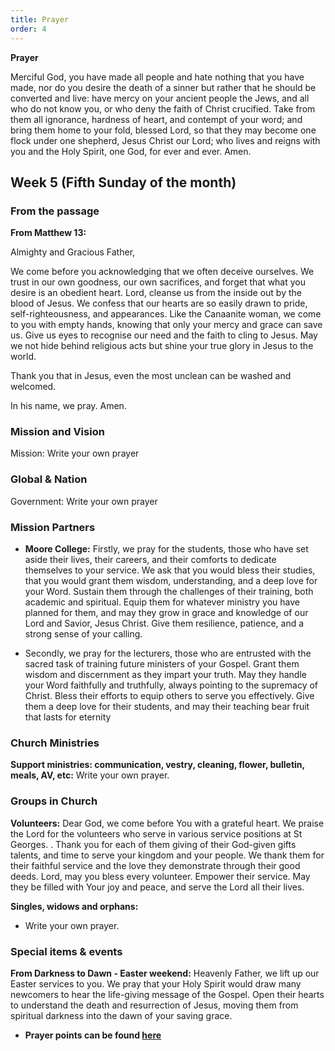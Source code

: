 ```yaml
---
title: Prayer
order: 4
---
```

**Prayer**

Merciful God, you have made all people and hate nothing that you have made, nor do you desire the death of a sinner but rather that he should be converted and live: have mercy on your ancient people the Jews, and all who do not know you, or who deny the faith of Christ crucified. Take from them all ignorance, hardness of heart, and contempt of your word; and bring them home to your fold, blessed Lord, so that they may become one flock under one shepherd, Jesus Christ our Lord; who lives and reigns with you and the Holy Spirit, one God, for ever and ever. Amen.



## Week 5 (Fifth Sunday of the month)

### From the passage ###
**From Matthew 13:**

Almighty and Gracious Father, 

We come before you acknowledging that we often deceive ourselves. We trust in our own goodness, our own sacrifices, and forget that what you desire is an obedient heart. Lord, cleanse us from the inside out by the blood of Jesus. We confess that our hearts are so easily drawn to pride, self-righteousness, and appearances. Like the Canaanite woman, we come to you with empty hands, knowing that only your mercy and grace can save us. Give us eyes to recognise our need and the faith to cling to Jesus. May we not hide behind religious acts but shine your true glory in Jesus to the world.

Thank you that in Jesus, even the most unclean can be washed and welcomed. 

In his name, we pray. Amen.

### Mission and Vision ###
Mission: Write your own prayer
  
### Global & Nation ###
Government: Write your own prayer

### Mission Partners ###
- **Moore College:** Firstly, we pray for the students, those who have set aside their lives, their careers, and their comforts to dedicate themselves to your service. We ask that you would bless their studies, that you would grant them wisdom, understanding, and a deep love for your Word. Sustain them through the challenges of their training, both academic and spiritual. Equip them for whatever ministry you have planned for them, and may they grow in grace and knowledge of our Lord and Savior, Jesus Christ. Give them resilience, patience, and a strong sense of your calling.
  
- Secondly, we pray for the lecturers, those who are entrusted with the sacred task of training future ministers of your Gospel. Grant them wisdom and discernment as they impart your truth. May they handle your Word faithfully and truthfully, always pointing to the supremacy of Christ. Bless their efforts to equip others to serve you effectively. Give them a deep love for their students, and may their teaching bear fruit that lasts for eternity


### Church Ministries ###
**Support ministries: communication, vestry, cleaning, flower, bulletin, meals, AV, etc:**
Write your own prayer.

### Groups in Church ###
**Volunteers:**
Dear God, we come before You with a grateful heart. We praise the Lord for the volunteers who serve in various service positions at St Georges. . Thank you for each of them giving of their God-given gifts talents, and time to serve your kingdom and your people. We thank them for their faithful service and the love they demonstrate through their good deeds. Lord, may you bless every volunteer. Empower their service. May they be filled with Your joy and peace, and serve the Lord all their lives.


**Singles, widows and orphans:** 
- Write your own prayer.


### Special items & events ###
**From Darkness to Dawn - Easter weekend:**
Heavenly Father, we lift up our Easter services to you. We pray that your Holy Spirit would draw many newcomers to hear the life-giving message of the Gospel. Open their hearts to understand the death and resurrection of Jesus, moving them from spiritual darkness into the dawn of your saving grace. 



- **Prayer points can be found [here](https://stgeorgeshurstville.org.au/prayer)**
